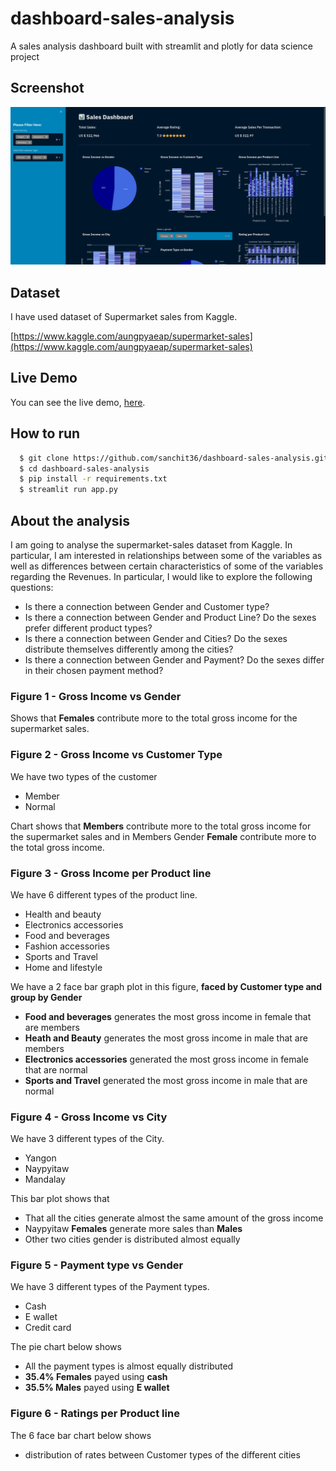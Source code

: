 # dashboard-sales-analysis

A sales analysis dashboard built with streamlit and plotly for data science project

## Screenshot

<img src="https://raw.githubusercontent.com/sanchit36/dashboard-sales-analysis/master/screenshot/Dashboard.png" alt="Dashboard" />

## Dataset

I have used dataset of Supermarket sales from Kaggle.

[https://www.kaggle.com/aungpyaeap/supermarket-sales](https://www.kaggle.com/aungpyaeap/supermarket-sales)

## Live Demo

You can see the live demo, [here](https://bhadgal-dashboard-sales.herokuapp.com/).

## How to run

```bash
  $ git clone https://github.com/sanchit36/dashboard-sales-analysis.git
  $ cd dashboard-sales-analysis
  $ pip install -r requirements.txt
  $ streamlit run app.py
```

## About the analysis

I am going to analyse the supermarket-sales dataset from Kaggle. In particular, I am interested in relationships between some of the variables as well as differences between certain characteristics of some of the variables regarding the Revenues. In particular, I would like to explore the following questions:

- Is there a connection between Gender and Customer type?
- Is there a connection between Gender and Product Line? Do the sexes prefer different product types?
- Is there a connection between Gender and Cities? Do the sexes distribute themselves differently among the cities?
- Is there a connection between Gender and Payment? Do the sexes differ in their chosen payment method?

### Figure 1 - Gross Income vs Gender

Shows that **Females** contribute more to the total gross income for the supermarket sales.

### Figure 2 - Gross Income vs Customer Type

We have two types of the customer

- Member
- Normal

Chart shows that **Members** contribute more to the total gross income for the supermarket sales and in Members Gender **Female** contribute more to the total gross income.

### Figure 3 - Gross Income per Product line

We have 6 different types of the product line.

- Health and beauty
- Electronics accessories
- Food and beverages
- Fashion accessories
- Sports and Travel
- Home and lifestyle

We have a 2 face bar graph plot in this figure, **faced by Customer type and group by Gender**

- **Food and beverages** generates the most gross income in female that are members
- **Heath and Beauty** generates the most gross income in male that are members
- **Electronics accessories** generated the most gross income in female that are normal
- **Sports and Travel** generated the most gross income in male that are normal

### Figure 4 - Gross Income vs City

We have 3 different types of the City.

- Yangon
- Naypyitaw
- Mandalay

This bar plot shows that

- That all the cities generate almost the same amount of the gross income
- Naypyitaw **Females** generate more sales than **Males**
- Other two cities gender is distributed almost equally

### Figure 5 - Payment type vs Gender

We have 3 different types of the Payment types.

- Cash
- E wallet
- Credit card

The pie chart below shows

- All the payment types is almost equally distributed
- **35.4% Females** payed using **cash**
- **35.5% Males** payed using **E wallet**

### Figure 6 - Ratings per Product line

The 6 face bar chart below shows

- distribution of rates between Customer types of the different cities
